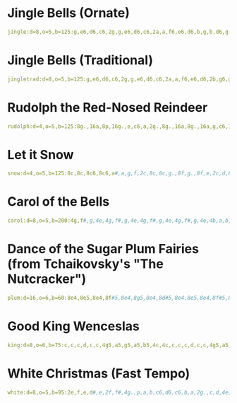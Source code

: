 # Jingle Bells (Ornate)

```yaml
jingle:d=8,o=5,b=125:g,e6,d6,c6,2g,g,e6,d6,c6,2a,a,f6,e6,d6,b,g,b,d6,g.6,16g6,f6,d6,2e6,g,e6,d6,c6,4g.,8f#6,g6,e6,d6,c6,2a,a,f6,e6,d6,g6,16g6,16f6,16g6,16f6,16g6,16g#6,a.6,16g6,e6,d6,c6
```

# Jingle Bells (Traditional)

```yaml
jingletrad:d=8,o=5,b=125:g,e6,d6,c6,2g,g,e6,d6,c6,2a,a,f6,e6,d6,2b,g6,g6,f6,d6,2e6,g,e6,d6,c6,2g,g,e6,d6,c6,4a.,a,a,f6,e6,d6,g6,g6,g6,g6,a6,g6,e6,d6,2c6
```

# Rudolph the Red-Nosed Reindeer

```yaml
rudolph:d=4,o=5,b=125:8g.,16a,8p,16g.,e,c6,a,2g.,8g.,16a,8g.,16a,g,c6,1b,8f.,16g,8p,16f.,d,b,a,2g.,8g.,16a,8g.,16a,g,a,1e,8g.,16a,8p,16g.,e,c6,a,1g,8g.,16a,8g.,16a,g,c6,1b,8f.,16g,8p,16f.,d,b,a,1g,8g.,16a,8g.,16a,g,d6,1c6;
```

# Let it Snow

```yaml
snow:d=4,o=5,b=125:8c,8c,8c6,8c6,a#,a,g,f,2c,8c,8c,g.,8f,g.,8f,e,2c,d,8d6,8d6,c6,a#,a,2g.,8e.6,16d6,c6,8c.6,16a#,a,8a.,16g,2f.,c,8c6,8c6,a#,a,g,f,2c,8c.,16c,g.,8f,g.,8f,e,2c,d,8d6,8d6,c6,a#,a,2g.,8e.6,16d6,c6,8c.6,16a#,a,8a.,16g,2f.;
```

# Carol of the Bells

```yaml
carol:d=8,o=5,b=200:4g,f#,g,4e,4g,f#,g,4e,4g,f#,g,4e,4g,f#,g,4e,4b,a,b,4g,4b,a,b,4g,4b,a,b,4g,4b,a,b,4g,4e6,e6,e6,d6,c6,4b,b,b,a,g,4a,a,a,b,a,4e,e,e,4e,b4,c#,d#,e,f#,g,a,b,4a,4g,b4,c#,d#,e,f#,g,a,b,4a,4g,4g,f#,g,4e,4g,f#,g,4e,4g,f#,g,4e,4g,f#,g,4e,1e;
```

# Dance of the Sugar Plum Fairies (from Tchaikovsky's "The Nutcracker")

```yaml
plum:d=16,o=6,b=60:8e4,8e5,8e4,8f#5,8e4,8g5,8e4,8d#5,8e4,8e5,8e4,8f#5,8e4,8g5,8e4,8d#5,8p,g,e,8g,8f#,8d#,8e,d,d,8d,c#,c#,8c#,c,c,8c,b5,e,c,e,8b5,32e5,32d5,32c5,32b4,8a#4,g5,e5,8g5,8f#5,8c,8b5,g,g,8g,f#,f#,8f#,e,e,8e,d#,f#,e,f#,8d#,32b5,32a5,32g5,32f#5,8e5
```

# Good King Wenceslas

```yaml
king:d=8,o=6,b=75:c,c,c,d,c,c,4g5,a5,g5,a5,b5,4c,4c,c,c,c,d,c,c,4g5,a5,g5,a5,b5,4c,4c,g,f,e,d,e,d,4c,a5,g5,a5,b5,4c,4c,g5,g5,a5,b5,c,c,4d,g,f,e,d,4c,4f,4c
```

# White Christmas (Fast Tempo)

```yaml
white:d=8,o=5,b=95:2e,f,e,d#,e,2f,f#,4g.,p,a,b,c6,d6,c6,b,a,2g.,c,d,4e,4e,e,4a,g,4c,4c,c,4g,f,2e,f,e,d,c,1d,2e,f,e,d#,e,2f,f#,4g.,p,a,b,c6,d6,c6,b,a,2g.,c,d,4e,4e,e,4a,g,2c6.,c,d,4e,4e,8a.,16b4,b4,b4,1c
```